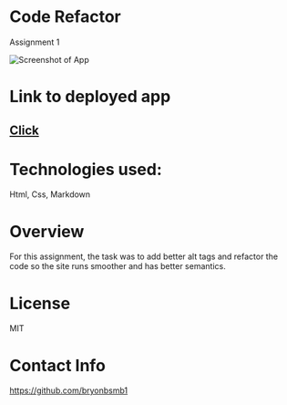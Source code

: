# Code Refactor
Assignment 1 

![Screenshot of App](assets/images/websiteScreenshot.png) 

# Link to deployed app

## [Click]()

# Technologies used:

Html, Css, Markdown

# Overview

For this assignment, the task was to add better alt tags and refactor the code so the site runs smoother and has better semantics.




# License
MIT
 
# Contact Info
https://github.com/bryonbsmb1
